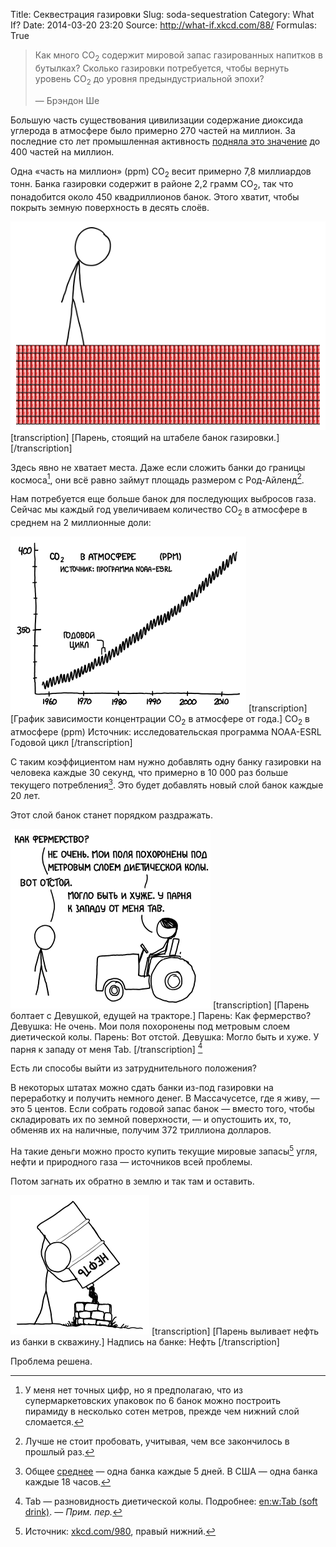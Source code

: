 Title: Секвестрация газировки
Slug: soda-sequestration
Category: What If?
Date: 2014-03-20 23:20
Source: http://what-if.xkcd.com/88/
Formulas: True

> Как много CO<sub>2</sub> содержит мировой запас газированных напитков в бутылках? Сколько газировки потребуется, чтобы вернуть уровень CO<sub>2</sub> до уровня предындустриальной эпохи?
> 
> — Брэндон Ше

Большую часть существования цивилизации содержание диоксида углерода в атмосфере было примерно 270 частей на миллион. За последние сто лет промышленная активность [подняла это значение](http://www.skepticalscience.com/print.php?r=45) до 400 частей на миллион.

Одна «часть на миллион» (ppm) CO<sub>2</sub> весит примерно 7,8 миллиардов тонн. Банка газировки содержит в районе 2,2 грамм CO<sub>2</sub>, так что понадобится около 450 квадриллионов банок. Этого хватит, чтобы покрыть земную поверхность в десять слоёв.

![Мезосфера, астеносфера, литосфера, банкосфера](/uploads/088-soda-sequestration/soda_layers.png)
[transcription]
[Парень, стоящий на штабеле банок газировки.]
[/transcription]

Здесь явно не хватает места. Даже если сложить банки до границы космоса[^1], они всё равно займут площадь размером с Род-Айленд[^2].

[^1]: У меня нет точных цифр, но я предполагаю, что из супермаркетовских упаковок по 6 банок можно построить пирамиду в несколько сотен метров, прежде чем нижний слой сломается.
[^2]: Лучше не стоит пробовать, учитывая, чем все закончилось в прошлый раз.

Нам потребуется еще больше банок для последующих выбросов газа. Сейчас мы каждый год увеличиваем количество CO<sub>2</sub> в атмосфере в среднем на 2 миллионные доли:

![Если вы бегло взглянете на эти графики, вы увидите последствия распада Советского Союза из-за изменений в производстве и землепользовании.](/uploads/088-soda-sequestration/soda_graph_ru.png)
[transcription]
[График зависимости концентрации CO<sub>2</sub> в атмосфере от года.]
CO<sub>2</sub> в атмосфере (ppm)
Источник: исследовательская программа NOAA-ESRL
Годовой цикл
[/transcription]

С таким коэффициентом нам нужно добавлять одну банку газировки на человека каждые 30 секунд, что примерно в 10 000 раз больше текущего потребления[^3]. Это будет добавлять новый слой банок каждые 20 лет.

[^3]: Общее [среднее](http://chtoes.li/page/soda-planet) — одна банка каждые 5 дней. В США — одна банка каждые 18 часов.

Этот слой банок станет порядком раздражать.

![Следуя покрытию территории, карта диалектов "soda/coke/pop" дойдёт до того, что определит национальные политические подразделения.](/uploads/088-soda-sequestration/soda_annoying_ru.png)
[transcription]
[Парень болтает с Девушкой, едущей на тракторе.]
Парень: Как фермерство?
Девушка: Не очень. Мои поля похоронены под метровым слоем диетической колы.
Парень: Вот отстой.
Девушка: Могло быть и хуже. У парня к западу от меня Tab.
[/transcription]
[^4]

[^4]: Tab — разновидность диетической колы. Подробнее: [en:w:Tab (soft drink)](http://en.wikipedia.org/wiki/Tab_%28soft_drink%29). — _Прим. пер._

Есть ли способы выйти из затруднительного положения?

В некоторых штатах можно сдать банки из-под газировки на переработку и получить немного денег. В Массачусетсе, где я живу, — это 5 центов. Если собрать годовой запас банок — вместо того, чтобы складировать их по земной поверхности, — и опустошить их, то, обменяв их на наличные, получим 372 триллиона долларов.

На такие деньги можно просто купить текущие мировые запасы[^5] угля, нефти и природного газа — источников всей проблемы.

[^5]: Источник: [xkcd.com/980](http://xkcd.com/980), правый нижний.

Потом загнать их обратно в землю и так там и оставить.

![Ты никогда, никогда не получишь желаемое.](/uploads/088-soda-sequestration/soda_ground_ru.png)
[transcription]
[Парень выливает нефть из банки в скважину.]
Надпись на банке: Нефть
[/transcription]

Проблема решена.
